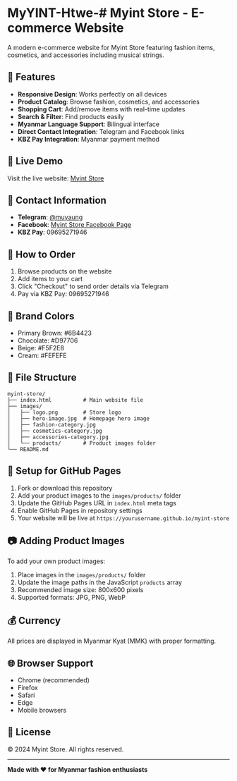 # MyYINT-Htwe-# Myint Store - E-commerce Website

A modern e-commerce website for Myint Store featuring fashion items, cosmetics, and accessories including musical strings.

## 🌟 Features

- **Responsive Design**: Works perfectly on all devices
- **Product Catalog**: Browse fashion, cosmetics, and accessories
- **Shopping Cart**: Add/remove items with real-time updates
- **Search & Filter**: Find products easily
- **Myanmar Language Support**: Bilingual interface
- **Direct Contact Integration**: Telegram and Facebook links
- **KBZ Pay Integration**: Myanmar payment method

## 🚀 Live Demo

Visit the live website: [Myint Store](https://yourusername.github.io/myint-store)

## 📱 Contact Information

- **Telegram**: [@muyaung](https://t.me/muyaung)
- **Facebook**: [Myint Store Facebook Page](https://www.facebook.com/share/1AdCBpTHx3/?mibextid=wwXIfr)
- **KBZ Pay**: 09695271946

## 🛒 How to Order

1. Browse products on the website
2. Add items to your cart
3. Click "Checkout" to send order details via Telegram
4. Pay via KBZ Pay: 09695271946

## 🎨 Brand Colors

- Primary Brown: #6B4423
- Chocolate: #D97706
- Beige: #F5F2E8
- Cream: #FEFEFE

## 📁 File Structure

```
myint-store/
├── index.html          # Main website file
├── images/
│   ├── logo.png        # Store logo
│   ├── hero-image.jpg  # Homepage hero image
│   ├── fashion-category.jpg
│   ├── cosmetics-category.jpg
│   ├── accessories-category.jpg
│   └── products/       # Product images folder
└── README.md
```

## 🔧 Setup for GitHub Pages

1. Fork or download this repository
2. Add your product images to the `images/products/` folder
3. Update the GitHub Pages URL in `index.html` meta tags
4. Enable GitHub Pages in repository settings
5. Your website will be live at `https://yourusername.github.io/myint-store`

## 📷 Adding Product Images

To add your own product images:

1. Place images in the `images/products/` folder
2. Update the image paths in the JavaScript `products` array
3. Recommended image size: 800x600 pixels
4. Supported formats: JPG, PNG, WebP

## 💰 Currency

All prices are displayed in Myanmar Kyat (MMK) with proper formatting.

## 🌐 Browser Support

- Chrome (recommended)
- Firefox
- Safari
- Edge
- Mobile browsers

## 📝 License

© 2024 Myint Store. All rights reserved.

---

**Made with ❤️ for Myanmar fashion enthusiasts**
